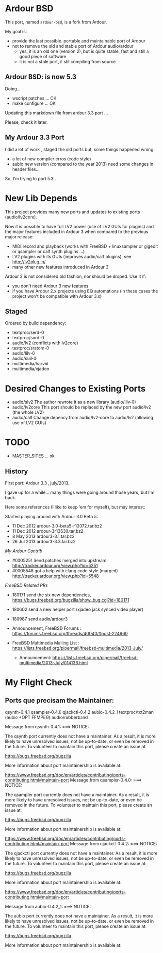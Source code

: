 # Ardour BSD

This port, named `ardour-bsd`, is a fork from Ardour. 

My goal is:

- provide the last possible. portable and maintainable port of Ardour
- not to remove the old and stable port of Ardour audio/ardour
   - yes, it is an old one (version 2), but is quite stable, fast and still a good piece of software
   - it is not a stale port, it stil compiling from source

## Ardour BSD: is now 5.3

Doing...

   - wscript patches ... OK
   - make configure ... OK

Updating this markdown file from ardour 3.3 port ...

Please, check it later.

## My Ardour 3.3 Port

I did a lot of work , staged the old ports but, some things happened wrong:

- a lot of new compiler erros (code style)
- aubio new version (compared to the year 2013) need some changes in header files... 

So, I'm trying to port 5.3 .

# New Lib Depends

This project provides many new ports and updates to existing ports (audio/lv2core).

Now it is possible to have full LV2 power (use of LV2 GUIs for plugins) and the
major features included in Ardour 3 when compared to the previous major release:

- MIDI record and playback (works with FreeBSD + linuxsampler or gigedit or qsampler or calf synth plugins ...)
- LV2 plugins with its GUIs (improves audio/calf plugins), see http://lv2plug.in/
- many other new features introduced in Ardour 3

Ardour 2 is not considered old fashion, nor should be droped. Use it if:

- you don't need Ardour 3 new features
- if you have Ardour 2.x projects using EQ automations (in these cases the project won't be compatible with Ardour 3.x)

## Staged

Ordered by build dependency:

- textproc/serd-0
- textproc/sord-0
- audio/lv2 (conflicts with lv2core)
- textproc/sratom-0
- audio/lilv-0
- audio/suil-0
- multimedia/harvid
- multimedia/xjadeo

# Desired Changes to Existing Ports

- audio/slv2
   The author rewrote it as a new library (audio/lilv-0)
- audio/lv2core
   This port should be replaced by the new port audio/lv2 (the whole LV2)
- audio/calf
   Change depency from audio/lv2-core to audio/lv2 (allowing use of LV2 GUIs)

# TODO

- MASTER_SITES ... ok


## History

First port: Ardour 3.3 , july/2013.

I gave up for a while... many things were going around those years, but I'm back.

Here some references (I like to keep 'em for myself), but may interest:

Started playing around with Ardour 3.0 Beta 5:

- 11 Dec 2012 ardour-3.0-beta5-r13072.tar.bz2
- 11 Dec 2012 ardour-3r13630.tar.bz2
- 8 May 2013 ardour3-3.1.tar.bz2
- 26 Jul 2013 ardour3-3.3.tar.bz2

*My Ardour Contrib*

- #0005251 Send patches merged into upstream. http://tracker.ardour.org/view.php?id=5251
- #0005548 got a help with clang code style (marged) http://tracker.ardour.org/view.php?id=5548

*FreeBSD Related PRs*

- 180171 send the six new dependencies, https://bugs.freebsd.org/bugzilla/show_bug.cgi?id=180171
- 180602 send a new helper port (xjadeo jack synced video player)
- 180987 send audio/ardour3

- Announcement, FreeBSD Forums : https://forums.freebsd.org/threads/40040/#post-224960
- FreeBSD Multimedia Mailing List : https://lists.freebsd.org/pipermail/freebsd-multimedia/2013-July/
    - Announcement: https://lists.freebsd.org/pipermail/freebsd-multimedia/2013-July/014136.html

# My Flight Check

## Ports que precisam the Maintainer:

qsynth-0.4.1
qsampler-0.4.0
qjackctl-0.4.2
aubio-0.4.2_1
   textproc/txt2man (aubio +OPT FFMPEG)
audio/rubberband

Message from qsynth-0.4.1:
===>   NOTICE:

The qsynth port currently does not have a maintainer. As a result, it is
more likely to have unresolved issues, not be up-to-date, or even be removed in
the future. To volunteer to maintain this port, please create an issue at:

https://bugs.freebsd.org/bugzilla

More information about port maintainership is available at:

https://www.freebsd.org/doc/en/articles/contributing/ports-contributing.html#maintain-port
Message from qsampler-0.4.0:
===>   NOTICE:

The qsampler port currently does not have a maintainer. As a result, it is
more likely to have unresolved issues, not be up-to-date, or even be removed in
the future. To volunteer to maintain this port, please create an issue at:

https://bugs.freebsd.org/bugzilla

More information about port maintainership is available at:

https://www.freebsd.org/doc/en/articles/contributing/ports-contributing.html#maintain-port
Message from qjackctl-0.4.2:
===>   NOTICE:

The qjackctl port currently does not have a maintainer. As a result, it is
more likely to have unresolved issues, not be up-to-date, or even be removed in
the future. To volunteer to maintain this port, please create an issue at:

https://bugs.freebsd.org/bugzilla

More information about port maintainership is available at:

https://www.freebsd.org/doc/en/articles/contributing/ports-contributing.html#maintain-port

Message from aubio-0.4.2_1:
===>   NOTICE:

The aubio port currently does not have a maintainer. As a result, it is
more likely to have unresolved issues, not be up-to-date, or even be removed in
the future. To volunteer to maintain this port, please create an issue at:

https://bugs.freebsd.org/bugzilla

More information about port maintainership is available at:

